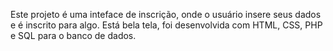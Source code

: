 Este projeto é uma inteface de inscrição, onde o usuário insere seus dados e é inscrito para algo. Está bela tela, foi desenvolvida com HTML, CSS, PHP e SQL para o banco de dados.
